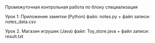 Промежуточная контрольная работа по блоку специализация

Урок 1. Приложение заметки (Python)
    файл: notes.py
    + файл записи: notes_data.csv

Урок 2. Магазин игрушек (Java)
    файл: Toy_store.java
    + файл записи: result.txt